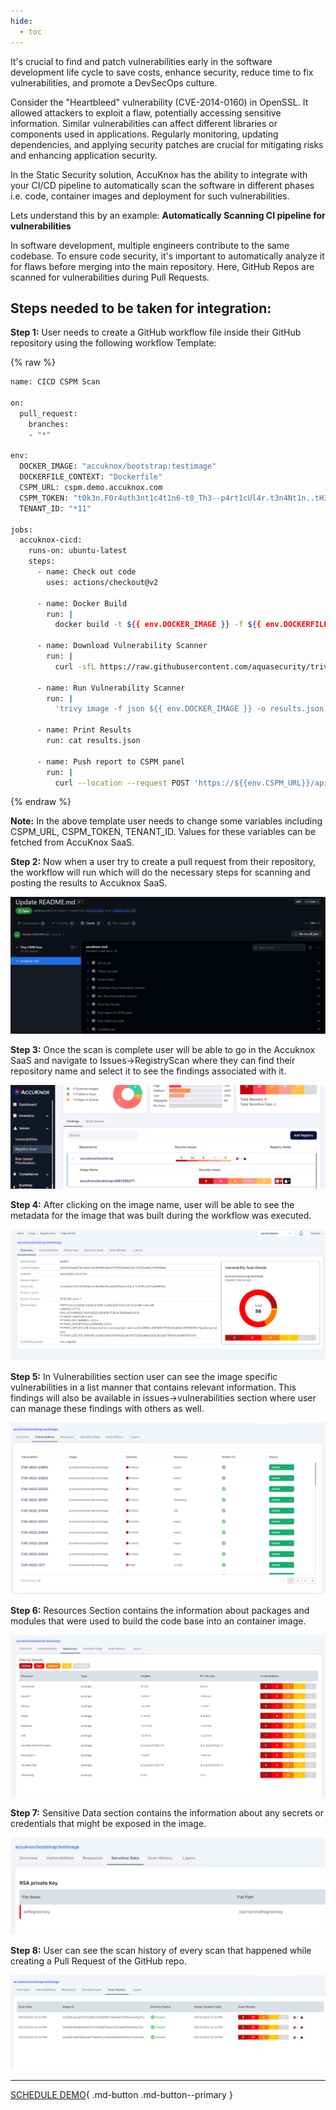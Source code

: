 ```yaml
---
hide:
  - toc
---
```


It's crucial to find and patch vulnerabilities early in the software development life cycle to save costs, enhance security, reduce time to fix vulnerabilities, and promote a DevSecOps culture.

Consider the "Heartbleed" vulnerability (CVE-2014-0160) in OpenSSL. It allowed attackers to exploit a flaw, potentially accessing sensitive information. Similar vulnerabilities can affect different libraries or components used in applications. Regularly monitoring, updating dependencies, and applying security patches are crucial for mitigating risks and enhancing application security.

In the Static Security solution, AccuKnox has the ability to integrate with your CI/CD pipeline to automatically scan the software in different phases i.e. code, container images and deployment for such vulnerabilities.


Lets understand this by an example: **Automatically Scanning CI pipeline for vulnerabilities**

In software development, multiple engineers contribute to the same codebase. To ensure code security, it's important to automatically analyze it for flaws before merging into the main repository. Here, GitHub Repos are scanned for vulnerabilities during Pull Requests.

## Steps needed to be taken for integration:

**Step 1:** User needs to create a GitHub workflow file inside their GitHub repository using the following workflow Template:

{% raw %}
```sh
name: CICD CSPM Scan

on:
  pull_request:
    branches:
    - "*"

env:
  DOCKER_IMAGE: "accuknox/bootstrap:testimage"
  DOCKERFILE_CONTEXT: "Dockerfile"
  CSPM_URL: cspm.demo.accuknox.com
  CSPM_TOKEN: "t0k3n.F0r4uth3nt1c4t1n6-t0_Th3--p4rt1cUl4r.t3n4Nt1n..tH3-c5pMp4n3l_4nD.pu5h1n6Th3-r3suLt5"
  TENANT_ID: "*11"

jobs:
  accuknox-cicd:
    runs-on: ubuntu-latest
    steps:
      - name: Check out code
        uses: actions/checkout@v2

      - name: Docker Build
        run: |
          docker build -t ${{ env.DOCKER_IMAGE }} -f ${{ env.DOCKERFILE_CONTEXT }} .

      - name: Download Vulnerability Scanner
        run: |
          curl -sfL https://raw.githubusercontent.com/aquasecurity/trivy/main/contrib/install.sh | sh -s -- -b /usr/local/bin

      - name: Run Vulnerability Scanner
        run: |
          'trivy image -f json ${{ env.DOCKER_IMAGE }} -o results.json'

      - name: Print Results
        run: cat results.json

      - name: Push report to CSPM panel
        run: |
          curl --location --request POST 'https://${{env.CSPM_URL}}/api/v1/artifact/?tenant_id=${{ env.TENANT_ID }}&data_type=TR&save_to_s3=false' --header 'Authorization: Bearer ${{ env.CSPM_TOKEN }}' --form 'file=@"./results.json"'
```
{% endraw %}

**Note:** In the above template user needs to change some variables including CSPM_URL, CSPM_TOKEN, TENANT_ID. Values for these variables can be fetched from AccuKnox SaaS. 

**Step 2:** Now when a user try to create a pull request from their repository, the workflow will run which will do the necessary steps for scanning and posting the results to Accuknox SaaS.

![](images/cicd-sec/cicd-sec-0.png)

**Step 3:** Once the scan is complete user will be able to go in the Accuknox SaaS and navigate to Issues->RegistryScan where they can find their repository name and select it to see the findings associated with it.

![](images/cicd-sec/cicd-sec-1.png)

**Step 4:** After clicking on the image name, user will be able to see the metadata for the image that was built during the workflow was executed.

![](images/cicd-sec/cicd-sec-2.png)

**Step 5:** In Vulnerabilities section user can see the image specific vulnerabilities in a list manner that contains relevant information. This findings will also be available in issues->vulnerabilities section where user can manage these findings with others as well.

![](images/cicd-sec/cicd-sec-3.png)

**Step 6:** Resources Section contains the information about packages and modules that were used to build the code base into an container image.

![](images/cicd-sec/cicd-sec-4.png)

**Step 7:** Sensitive Data section contains the information about any secrets or credentials that might be exposed in the image.

![](images/cicd-sec/cicd-sec-5.png)

**Step 8:** User can see the scan history of every scan that happened while creating a Pull Request of the GitHub repo. 

![](images/cicd-sec/cicd-sec-6.png)


 - - - 
[SCHEDULE DEMO](https://www.accuknox.com/contact-us){ .md-button .md-button--primary }